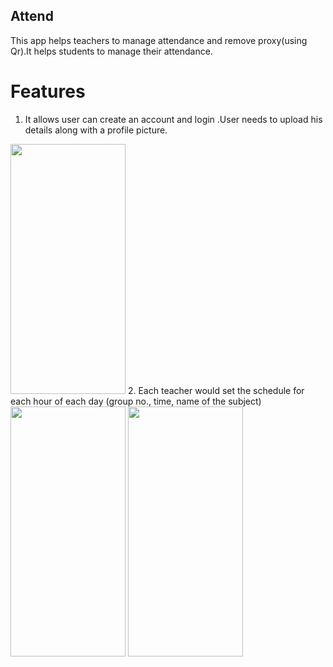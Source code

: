 
## Attend
 This app helps teachers to manage attendance and remove proxy(using Qr).It helps students to manage their attendance.
# Features
1. It allows user can create an account and login .User needs to upload his details along with a profile picture.
<img src="https://user-images.githubusercontent.com/49210766/72678886-15b4cb00-3ad0-11ea-86be-732ea4447e8c.jpeg" width="184" height="400">
2. Each teacher would set the schedule for each hour of each day (group no., time, name of the subject)<img src="https://user-images.githubusercontent.com/49210766/72679244-6e399780-3ad3-11ea-9c66-468868d8963d.jpeg" width="184" height="400"> &Tab;<img src="https://user-images.githubusercontent.com/49210766/72679246-6ed22e00-3ad3-11ea-8a48-4e241f3aa36d.jpeg" width="184" height="400">
